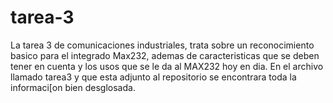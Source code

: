 # tarea-3
La tarea 3 de comunicaciones industriales, trata sobre un reconocimiento basico para el integrado Max232, ademas de caracteristicas que se deben tener en cuenta y los usos que se le da al MAX232 hoy en dia. En el archivo llamado tarea3 y que esta adjunto al repositorio se encontrara toda la informaci[on bien desglosada.  
